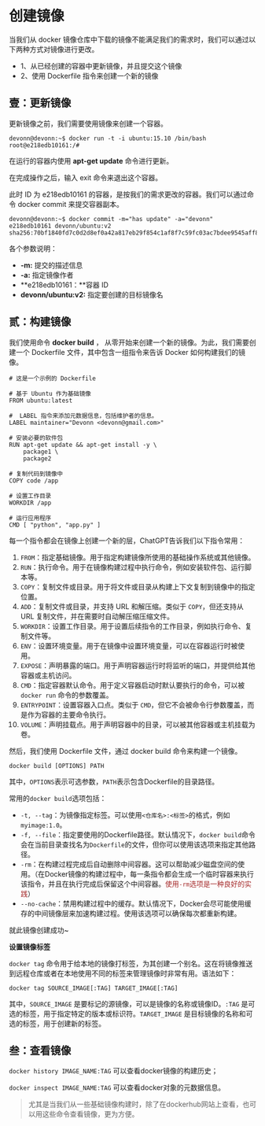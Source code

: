 # 创建镜像

当我们从 docker 镜像仓库中下载的镜像不能满足我们的需求时，我们可以通过以下两种方式对镜像进行更改。

- 1、从已经创建的容器中更新镜像，并且提交这个镜像
- 2、使用 Dockerfile 指令来创建一个新的镜像

## 壹：更新镜像

更新镜像之前，我们需要使用镜像来创建一个容器。

```shell
devonn@devonn:~$ docker run -t -i ubuntu:15.10 /bin/bash
root@e218edb10161:/# 
```

在运行的容器内使用 **apt-get update** 命令进行更新。

在完成操作之后，输入 exit 命令来退出这个容器。

此时 ID 为 e218edb10161 的容器，是按我们的需求更改的容器。我们可以通过命令 docker commit 来提交容器副本。

```shell
devonn@devonn:~$ docker commit -m="has update" -a="devonn" e218edb10161 devonn/ubuntu:v2
sha256:70bf1840fd7c0d2d8ef0a42a817eb29f854c1af8f7c59fc03ac7bdee9545aff8
```

各个参数说明：

- **-m:** 提交的描述信息
- **-a:** 指定镜像作者
- **e218edb10161：**容器 ID
- **devonn/ubuntu:v2:** 指定要创建的目标镜像名

## 贰：构建镜像

我们使用命令 **docker build** ， 从零开始来创建一个新的镜像。为此，我们需要创建一个 Dockerfile 文件，其中包含一组指令来告诉 Docker 如何构建我们的镜像。

```shell
# 这是一个示例的 Dockerfile

# 基于 Ubuntu 作为基础镜像
FROM ubuntu:latest

#  LABEL 指令来添加元数据信息，包括维护者的信息。
LABEL maintainer="Devonn <devonn@gmail.com>"

# 安装必要的软件包
RUN apt-get update && apt-get install -y \
    package1 \
    package2

# 复制代码到镜像中
COPY code /app

# 设置工作目录
WORKDIR /app

# 运行应用程序
CMD [ "python", "app.py" ]
```

每一个指令都会在镜像上创建一个新的层，ChatGPT告诉我们以下指令常用：

1. `FROM`：指定基础镜像。用于指定构建镜像所使用的基础操作系统或其他镜像。
2. `RUN`：执行命令。用于在镜像构建过程中执行命令，例如安装软件包、运行脚本等。
3. `COPY`：复制文件或目录。用于将文件或目录从构建上下文复制到镜像中的指定位置。
4. `ADD`：复制文件或目录，并支持 URL 和解压缩。类似于 `COPY`，但还支持从 URL 复制文件，并在需要时自动解压缩压缩文件。
5. `WORKDIR`：设置工作目录。用于设置后续指令的工作目录，例如执行命令、复制文件等。
6. `ENV`：设置环境变量。用于在镜像中设置环境变量，可以在容器运行时被使用。
7. `EXPOSE`：声明暴露的端口。用于声明容器运行时将监听的端口，并提供给其他容器或主机访问。
8. `CMD`：指定容器默认命令。用于定义容器启动时默认要执行的命令，可以被 `docker run` 命令的参数覆盖。
9. `ENTRYPOINT`：设置容器入口点。类似于 `CMD`，但它不会被命令行参数覆盖，而是作为容器的主要命令执行。
10. `VOLUME`：声明挂载点。用于声明容器中的目录，可以被其他容器或主机挂载为卷。

然后，我们使用 Dockerfile 文件，通过 docker build 命令来构建一个镜像。

```shell
docker build [OPTIONS] PATH
```

其中，`OPTIONS`表示可选参数，`PATH`表示包含Dockerfile的目录路径。

常用的`docker build`选项包括：

- `-t, --tag`：为镜像指定标签。可以使用`<仓库名>:<标签>`的格式，例如`myimage:1.0`。
- `-f, --file`：指定要使用的Dockerfile路径。默认情况下，`docker build`命令会在当前目录查找名为`Dockerfile`的文件，但你可以使用该选项来指定其他路径。
- `-rm`：在构建过程完成后自动删除中间容器。这可以帮助减少磁盘空间的使用。（在Docker镜像的构建过程中，每一条指令都会生成一个临时容器来执行该指令，并且在执行完成后保留这个中间容器。<font color="brown">使用`-rm`选项是一种良好的实践</font>）
- `--no-cache`：禁用构建过程中的缓存。默认情况下，Docker会尽可能使用缓存的中间镜像层来加速构建过程。使用该选项可以确保每次都重新构建。

就此镜像创建成功~

**设置镜像标签**

`docker tag` 命令用于给本地的镜像打标签，为其创建一个别名。这在将镜像推送到远程仓库或者在本地使用不同的标签来管理镜像时非常有用。语法如下：

```shell
docker tag SOURCE_IMAGE[:TAG] TARGET_IMAGE[:TAG]
```

其中，`SOURCE_IMAGE` 是要标记的源镜像，可以是镜像的名称或镜像ID。`:TAG` 是可选的标签，用于指定特定的版本或标识符。`TARGET_IMAGE` 是目标镜像的名称和可选的标签，用于创建新的标签。

## 叁：查看镜像

`docker history IMAGE_NAME:TAG` 可以查看docker镜像的构建历史；

`docker inspect IMAGE_NAME:TAG` 可以查看docker对象的元数据信息。

>尤其是当我们从一些基础镜像构建时，除了在dockerhub网站上查看，也可以用这些命令查看镜像，更为方便。


